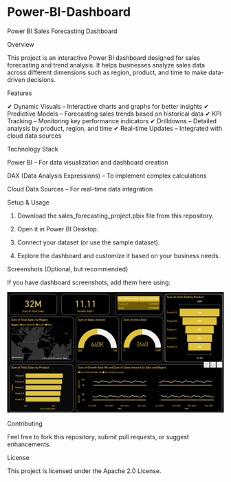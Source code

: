 # Power-BI-Dashboard
Power BI Sales Forecasting Dashboard

Overview

This project is an interactive Power BI dashboard designed for sales forecasting and trend analysis. It helps businesses analyze sales data across different dimensions such as region, product, and time to make data-driven decisions.

Features

✔ Dynamic Visuals – Interactive charts and graphs for better insights
✔ Predictive Models – Forecasting sales trends based on historical data
✔ KPI Tracking – Monitoring key performance indicators
✔ Drilldowns – Detailed analysis by product, region, and time
✔ Real-time Updates – Integrated with cloud data sources

Technology Stack

Power BI – For data visualization and dashboard creation

DAX (Data Analysis Expressions) – To implement complex calculations

Cloud Data Sources – For real-time data integration


Setup & Usage

1. Download the sales_forecasting_project.pbix file from this repository.


2. Open it in Power BI Desktop.

 
 3. Connect your dataset (or use the sample dataset).


4. Explore the dashboard and customize it based on your business needs.



Screenshots (Optional, but recommended)

If you have dashboard screenshots, add them here using:

![Dashboard Screenshot](https://github.com/kapil853/Power-BI-Dashboard/blob/main/Screenshot%202025-02-26%20235250.png?raw=true)

Contributing

Feel free to fork this repository, submit pull requests, or suggest enhancements.

License

This project is licensed under the Apache 2.0 License.
